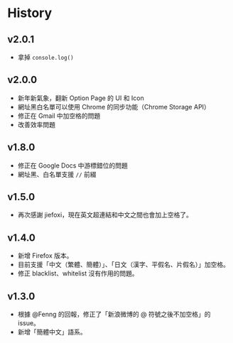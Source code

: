 # History

## v2.0.1

* 拿掉 `console.log()`

## v2.0.0

* 新年新氣象，翻新 Option Page 的 UI 和 Icon
* 網址黑白名單可以使用 Chrome 的同步功能（Chrome Storage API）
* 修正在 Gmail 中加空格的問題
* 改善效率問題

## v1.8.0

* 修正在 Google Docs 中游標錯位的問題
* 網址黑、白名單支援 `//` 前綴

## v1.5.0

* 再次感謝 jiefoxi，現在英文超連結和中文之間也會加上空格了。

## v1.4.0

* 新增 Firefox 版本。
* 目前支援「中文（繁體、簡體）」、「日文（漢字、平假名、片假名）」加空格。
* 修正 blacklist、whitelist 沒有作用的問題。

## v1.3.0

* 根據 @Fenng 的回報，修正了「新浪微博的 @ 符號之後不加空格」的 issue。
* 新增「簡體中文」語系。
